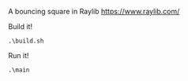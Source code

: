 A bouncing square in Raylib
https://www.raylib.com/

Build it!
```
.\build.sh
```

Run it!
```
.\main
```